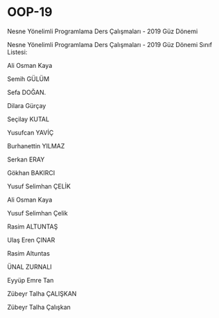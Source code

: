 ﻿# OOP-19

Nesne Yönelimli Programlama Ders Çalışmaları - 2019 Güz Dönemi

Nesne Yönelimli Programlama Ders Çalışmaları - 2019 Güz Dönemi Sınıf Listesi:

Ali Osman Kaya

Semih GÜLÜM

Sefa DOĞAN.

Dilara  Gürçay 
 
Seçilay KUTAL

Yusufcan YAVİÇ

Burhanettin YILMAZ

Serkan ERAY

Gökhan BAKIRCI

Yusuf Selimhan ÇELİK 

Ali Osman Kaya

Yusuf Selimhan Çelik 

Rasim ALTUNTAŞ

Ulaş Eren ÇINAR

Rasim Altuntas

ÜNAL  ZURNALI

Eyyüp Emre Tan

Zübeyr Talha ÇALIŞKAN

Zübeyr Talha Çalışkan
```Cem GÜÇLÜ